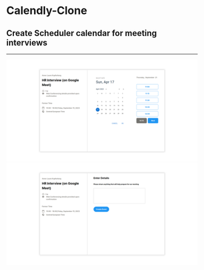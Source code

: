 # Calendly-Clone

## Create Scheduler calendar for meeting interviews

---

![alt1](./Screens/scr1.png)
![alt1](./Screens/scr2.png)
